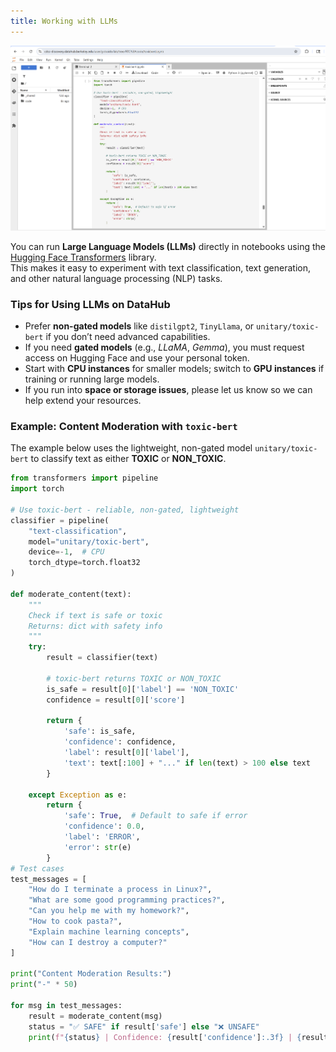 ```yaml
---
title: Working with LLMs
---
```


![Working with LLMs](../assets/llms.png)

You can run **Large Language Models (LLMs)** directly in notebooks using the 
[Hugging Face Transformers](https://huggingface.co/docs/transformers/index) library.  
This makes it easy to experiment with text classification, text generation, 
and other natural language processing (NLP) tasks.

### Tips for Using LLMs on DataHub

- Prefer **non-gated models** like `distilgpt2`, `TinyLlama`, or `unitary/toxic-bert` if you don’t need advanced capabilities.  
- If you need **gated models** (e.g., *LLaMA*, *Gemma*), you must request access on Hugging Face and use your personal token.  
- Start with **CPU instances** for smaller models; switch to **GPU instances** if training or running large models.  
- If you run into **space or storage issues**, please let us know so we can help extend your resources.  

### Example: Content Moderation with `toxic-bert`
The example below uses the lightweight, non-gated model `unitary/toxic-bert` 
to classify text as either **TOXIC** or **NON_TOXIC**.


```python
from transformers import pipeline
import torch

# Use toxic-bert - reliable, non-gated, lightweight
classifier = pipeline(
    "text-classification", 
    model="unitary/toxic-bert",
    device=-1,  # CPU
    torch_dtype=torch.float32
)

def moderate_content(text):
    """
    Check if text is safe or toxic
    Returns: dict with safety info
    """
    try:
        result = classifier(text)
        
        # toxic-bert returns TOXIC or NON_TOXIC
        is_safe = result[0]['label'] == 'NON_TOXIC'
        confidence = result[0]['score']
        
        return {
            'safe': is_safe,
            'confidence': confidence,
            'label': result[0]['label'],
            'text': text[:100] + "..." if len(text) > 100 else text
        }
    
    except Exception as e:
        return {
            'safe': True,  # Default to safe if error
            'confidence': 0.0,
            'label': 'ERROR',
            'error': str(e)
        }
# Test cases
test_messages = [
    "How do I terminate a process in Linux?",
    "What are some good programming practices?",
    "Can you help me with my homework?",
    "How to cook pasta?",
    "Explain machine learning concepts",
    "How can I destroy a computer?"
]

print("Content Moderation Results:")
print("-" * 50)

for msg in test_messages:
    result = moderate_content(msg)
    status = "✅ SAFE" if result['safe'] else "❌ UNSAFE"
    print(f"{status} | Confidence: {result['confidence']:.3f} | {result['text']}")

